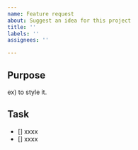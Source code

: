 ```yaml
---
name: Feature request
about: Suggest an idea for this project
title: ''
labels: ''
assignees: ''

---
```


## Purpose
ex) to style it.

## Task
- [] xxxx
- [] xxxx
